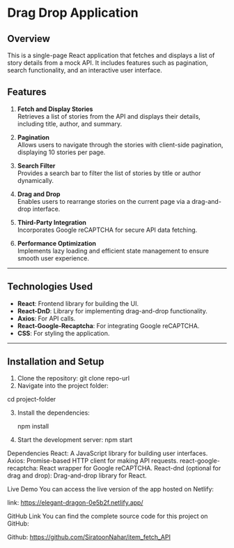 # Drag Drop Application
 
## Overview
 
This is a single-page React application that fetches and displays a list of story details from a mock API. It includes features such as pagination, search functionality, and an interactive user interface.
 
## Features
 
1. **Fetch and Display Stories**  
   Retrieves a list of stories from the API and displays their details, including title, author, and summary.
 
2. **Pagination**  
   Allows users to navigate through the stories with client-side pagination, displaying 10 stories per page.
 
3. **Search Filter**  
   Provides a search bar to filter the list of stories by title or author dynamically.
 
4. **Drag and Drop**  
   Enables users to rearrange stories on the current page via a drag-and-drop interface.
 
5. **Third-Party Integration**  
   Incorporates Google reCAPTCHA for secure API data fetching.
 
6. **Performance Optimization**  
   Implements lazy loading and efficient state management to ensure smooth user experience.
 
---
 
## Technologies Used
 
- **React**: Frontend library for building the UI.
- **React-DnD**: Library for implementing drag-and-drop functionality.
- **Axios**: For API calls.
- **React-Google-Recaptcha**: For integrating Google reCAPTCHA.
- **CSS**: For styling the application.
 
---
 
## Installation and Setup
 
1. Clone the repository:
   git clone repo-url
2. Navigate into the project folder:

  cd project-folder

3. Install the dependencies:

    npm install

4. Start the development server:
    npm start


Dependencies
React: A JavaScript library for building user interfaces.
Axios: Promise-based HTTP client for making API requests.
react-google-recaptcha: React wrapper for Google reCAPTCHA.
React-dnd (optional for drag and drop): Drag-and-drop library for React.

Live Demo
You can access the live version of the app hosted on Netlify:

link: https://elegant-dragon-0e5b2f.netlify.app/

GitHub Link
You can find the complete source code for this project on GitHub:

Github: https://github.com/SiratoonNahar/item_fetch_API